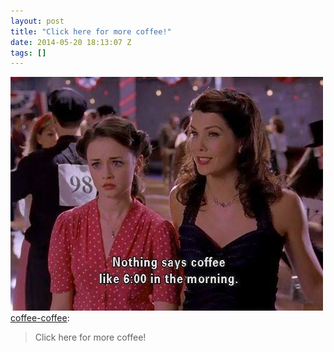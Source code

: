 ```yaml
---
layout: post
title: "Click here for more coffee!"
date: 2014-05-20 18:13:07 Z
tags: []
---
```

![](/media/2014/05/86325133285.jpg)
[coffee-coffee](http://coffee-coffee.tumblr.com/post/86014418521/click-here-for-more-coffee):

> Click here for more coffee!
